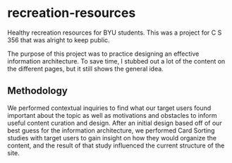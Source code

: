 # recreation-resources
 Healthy recreation resources for BYU students. This was a project for C S 356 that was alright to keep public. 
 
 The purpose of this project was to practice designing an effective information architecture. To save time, I stubbed out a lot of the content on the different pages, but it still shows the general idea. 

 ## Methodology

 We performed contextual inquiries to find what our target users found important about the topic as well as motivations and obstacles to inform useful content curation and design. After an initial design based off of our best guess for the information architecture, we performed Card Sorting studies with target users to gain insight on how they would organize the content, and the result of that study influenced the current structure of the site.
